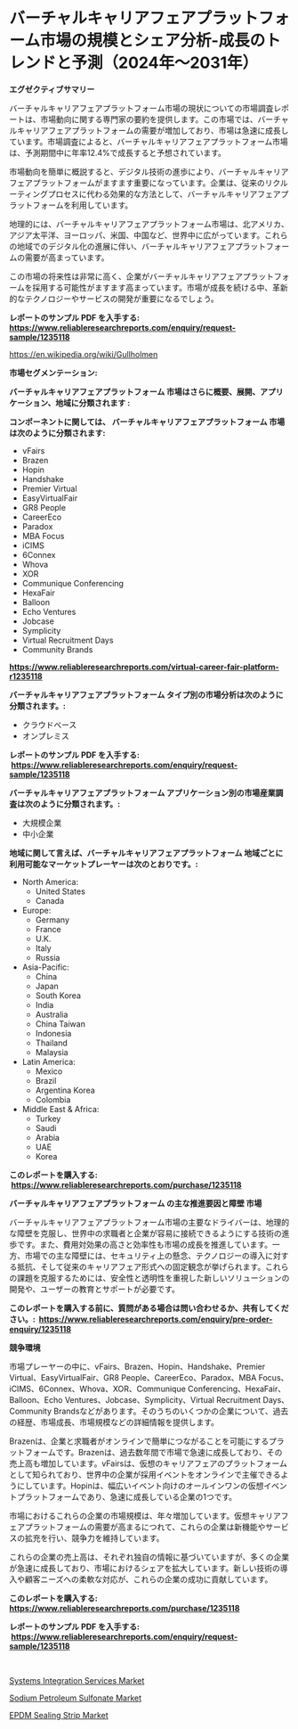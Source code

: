 <p><h1>バーチャルキャリアフェアプラットフォーム市場の規模とシェア分析-成長のトレンドと予測（2024年〜2031年）</h1></p><p><strong>エグゼクティブサマリー</strong></p>
<p><p>バーチャルキャリアフェアプラットフォーム市場の現状についての市場調査レポートは、市場動向に関する専門家の要約を提供します。この市場では、バーチャルキャリアフェアプラットフォームの需要が増加しており、市場は急速に成長しています。市場調査によると、バーチャルキャリアフェアプラットフォーム市場は、予測期間中に年率12.4%で成長すると予想されています。</p><p>市場動向を簡単に概説すると、デジタル技術の進歩により、バーチャルキャリアフェアプラットフォームがますます重要になっています。企業は、従来のリクルーティングプロセスに代わる効果的な方法として、バーチャルキャリアフェアプラットフォームを利用しています。</p><p>地理的には、バーチャルキャリアフェアプラットフォーム市場は、北アメリカ、アジア太平洋、ヨーロッパ、米国、中国など、世界中に広がっています。これらの地域でのデジタル化の進展に伴い、バーチャルキャリアフェアプラットフォームの需要が高まっています。</p><p>この市場の将来性は非常に高く、企業がバーチャルキャリアフェアプラットフォームを採用する可能性がますます高まっています。市場が成長を続ける中、革新的なテクノロジーやサービスの開発が重要になるでしょう。</p></p>
<p><strong>レポートのサンプル PDF を入手する: <a href="https://www.reliableresearchreports.com/enquiry/request-sample/1235118">https://www.reliableresearchreports.com/enquiry/request-sample/1235118</a></strong></p>
<p><a href="https://en.wikipedia.org/wiki/Gullholmen">https://en.wikipedia.org/wiki/Gullholmen</a></p>
<p><strong>市場セグメンテーション:</strong></p>
<p><strong> バーチャルキャリアフェアプラットフォーム 市場はさらに概要、展開、アプリケーション、地域に分類されます :</strong></p>
<p><strong>コンポーネントに関しては、 バーチャルキャリアフェアプラットフォーム 市場は次のように分類されます: &nbsp;</strong></p>
<p><ul><li>vFairs</li><li>Brazen</li><li>Hopin</li><li>Handshake</li><li>Premier Virtual</li><li>EasyVirtualFair</li><li>GR8 People</li><li>CareerEco</li><li>Paradox</li><li>MBA Focus</li><li>iCIMS</li><li>6Connex</li><li>Whova</li><li>XOR</li><li>Communique Conferencing</li><li>HexaFair</li><li>Balloon</li><li>Echo Ventures</li><li>Jobcase</li><li>Symplicity</li><li>Virtual Recruitment Days</li><li>Community Brands</li></ul></p>
<p><strong><a href="https://www.reliableresearchreports.com/virtual-career-fair-platform-r1235118">https://www.reliableresearchreports.com/virtual-career-fair-platform-r1235118</a></strong></p>
<p><strong> バーチャルキャリアフェアプラットフォーム タイプ別の市場分析は次のように分類されます。:</strong></p>
<p><ul><li>クラウドベース</li><li>オンプレミス</li></ul></p>
<p><strong>レポートのサンプル PDF を入手する: &nbsp;<a href="https://www.reliableresearchreports.com/enquiry/request-sample/1235118">https://www.reliableresearchreports.com/enquiry/request-sample/1235118</a></strong></p>
<p><strong> バーチャルキャリアフェアプラットフォーム アプリケーション別の市場産業調査は次のように分類されます。:</strong></p>
<p><ul><li>大規模企業</li><li>中小企業</li></ul></p>
<p><strong>地域に関して言えば、バーチャルキャリアフェアプラットフォーム 地域ごとに利用可能なマーケットプレーヤーは次のとおりです。:</strong></p>
<p><ul>
    <li>
        North America:
        <ul>
            <li>United States</li>
            <li>Canada</li>
        </ul>
    </li>
    <li>
        Europe:
        <ul>
            <li>Germany</li>
            <li>France</li>
            <li>U.K.</li>
            <li>Italy</li>
            <li>Russia</li>
        </ul>
    </li>
    <li>
        Asia-Pacific:
        <ul>
            <li>China</li>
            <li>Japan</li>
            <li>South Korea</li>
            <li>India</li>
            <li>Australia</li>
            <li>China Taiwan</li>
            <li>Indonesia</li>
            <li>Thailand</li>
            <li>Malaysia</li>
        </ul>
    </li>
    <li>
        Latin America:
        <ul>
            <li>Mexico</li>
            <li>Brazil</li>
            <li>Argentina Korea</li>
            <li>Colombia</li>
        </ul>
    </li>
    <li>
        Middle East & Africa:
        <ul>
            <li>Turkey</li>
            <li>Saudi</li>
            <li>Arabia</li>
            <li>UAE</li>
            <li>Korea</li>
        </ul>
    </li>
    </ul></p>
<p><strong>このレポートを購入する: &nbsp;<a href="https://www.reliableresearchreports.com/purchase/1235118">https://www.reliableresearchreports.com/purchase/1235118</a></strong></p>
<p><strong>バーチャルキャリアフェアプラットフォーム の主な推進要因と障壁 市場</strong></p>
<p><p>バーチャルキャリアフェアプラットフォーム市場の主要なドライバーは、地理的な障壁を克服し、世界中の求職者と企業が容易に接続できるようにする技術の進歩です。また、費用対効果の高さと効率性も市場の成長を推進しています。一方、市場での主な障壁には、セキュリティ上の懸念、テクノロジーの導入に対する抵抗、そして従来のキャリアフェア形式への固定観念が挙げられます。これらの課題を克服するためには、安全性と透明性を重視した新しいソリューションの開発や、ユーザーの教育とサポートが必要です。</p></p>
<p><strong>このレポートを購入する前に、質問がある場合は問い合わせるか、共有してください。:&nbsp; <a href="https://www.reliableresearchreports.com/enquiry/pre-order-enquiry/1235118">https://www.reliableresearchreports.com/enquiry/pre-order-enquiry/1235118</a></strong></p>
<p><strong>競争環境</strong></p>
<p><p>市場プレーヤーの中に、vFairs、Brazen、Hopin、Handshake、Premier Virtual、EasyVirtualFair、GR8 People、CareerEco、Paradox、MBA Focus、iCIMS、6Connex、Whova、XOR、Communique Conferencing、HexaFair、Balloon、Echo Ventures、Jobcase、Symplicity、Virtual Recruitment Days、Community Brandsなどがあります。そのうちのいくつかの企業について、過去の経歴、市場成長、市場規模などの詳細情報を提供します。</p><p>Brazenは、企業と求職者がオンラインで簡単につながることを可能にするプラットフォームです。Brazenは、過去数年間で市場で急速に成長しており、その売上高も増加しています。vFairsは、仮想のキャリアフェアのプラットフォームとして知られており、世界中の企業が採用イベントをオンラインで主催できるようにしています。Hopinは、幅広いイベント向けのオールインワンの仮想イベントプラットフォームであり、急速に成長している企業の1つです。</p><p>市場におけるこれらの企業の市場規模は、年々増加しています。仮想キャリアフェアプラットフォームの需要が高まるにつれて、これらの企業は新機能やサービスの拡充を行い、競争力を維持しています。</p><p>これらの企業の売上高は、それぞれ独自の情報に基づいていますが、多くの企業が急速に成長しており、市場におけるシェアを拡大しています。新しい技術の導入や顧客ニーズへの柔軟な対応が、これらの企業の成功に貢献しています。</p></p>
<p><strong>このレポートを購入する: &nbsp; <a href="https://www.reliableresearchreports.com/purchase/1235118">https://www.reliableresearchreports.com/purchase/1235118</a></strong></p>
<p><strong>レポートのサンプル PDF を入手する: &nbsp;<a href="https://www.reliableresearchreports.com/enquiry/request-sample/1235118">https://www.reliableresearchreports.com/enquiry/request-sample/1235118</a></strong><strong></strong></p>
<p>&nbsp;</p>
<p><p><a href="https://issuu.com/reportprime-2/docs/systems-integration-services-market-size-2030.pptx">Systems Integration Services Market</a></p><p><a href="https://github.com/ferandochandle/Market-Research-Report-List-1/blob/main/sodium-petroleum-sulfonate-market.md">Sodium Petroleum Sulfonate Market</a></p><p><a href="https://github.com/tyleolden34345/Market-Research-Report-List-1/blob/main/epdm-sealing-strip-market.md">EPDM Sealing Strip Market</a></p></p>